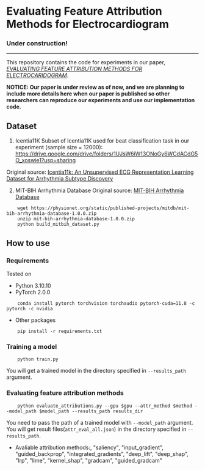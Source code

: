 # Evaluating Feature Attribution Methods for Electrocardiogram
### Under construction!

---

This repository contains the code for experiments in our paper, [*EVALUATING FEATURE ATTRIBUTION METHODS FOR ELECTROCARIDOGRAM*](https://arxiv.org/abs/2211.12702).

**NOTICE: Our paper is under review as of now, and we are planning to include more details here when our paper is published so other researchers can reproduce our experiments and use our implementation code.**



## Dataset
1. Icentia11K
Subset of Icentia11K used for beat classification task in our experiment (sample size = 12000): https://drive.google.com/drive/folders/1UJsW6iW13ONoGy6WCdACdG5O_xoswie1?usp=sharing

Original source: [Icentia11k: An Unsupervised ECG Representation Learning Dataset for Arrhythmia Subtype Discovery](https://academictorrents.com/details/af04abfe9a3c96b30e5dd029eb185e19a7055272)


2. MIT-BIH Arrhythmia Database
Original source: [MIT-BIH Arrhythmia Database](https://www.physionet.org/content/mitdb/1.0.0/)
```
    wget https://physionet.org/static/published-projects/mitdb/mit-bih-arrhythmia-database-1.0.0.zip
    unzip mit-bih-arrhythmia-database-1.0.0.zip
    python build_mitbih_dataset.py
```


## How to use
### Requirements
Tested on
- Python 3.10.10
- PyTorch 2.0.0
```
    conda install pytorch torchvision torchaudio pytorch-cuda=11.8 -c pytorch -c nvidia
```
- Other packages
```
    pip install -r requirements.txt
```


### Training a model
```
    python train.py
```
You will get a trained model in the directory specified in `--results_path` argument.

### Evaluating feature attribution methods
```
    python evaluate_attributions.py --gpu $gpu --attr_method $method --model_path $model_path --results_path results_dir 
```
You need to pass the path of a trained model with `--model_path` argument.
You will get result files(`attr_eval_all.json`) in the directory specified in `--results_path`.
- Avaliable attribution methods:, "saliency", "input_gradient", "guided_backprop", "integrated_gradients", "deep_lift", "deep_shap", "lrp", "lime", "kernel_shap", "gradcam", "guided_gradcam"